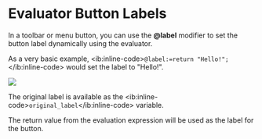 # Evaluator Button Labels

In a toolbar or menu button, you can use the **@label** modifier to set the button label dynamically using the evaluator.

As a very basic example, \<ib:inline-code\>`@label:=return "Hello!";`\</ib:inline-code\> would set the label to "Hello!".

![](page>standard_variables&nodate&nouser&nofooter)

The original label is available as the \<ib:inline-code\>`original_label`\</ib:inline-code\> variable.

The return value from the evaluation expression will be used as the label for the button.
